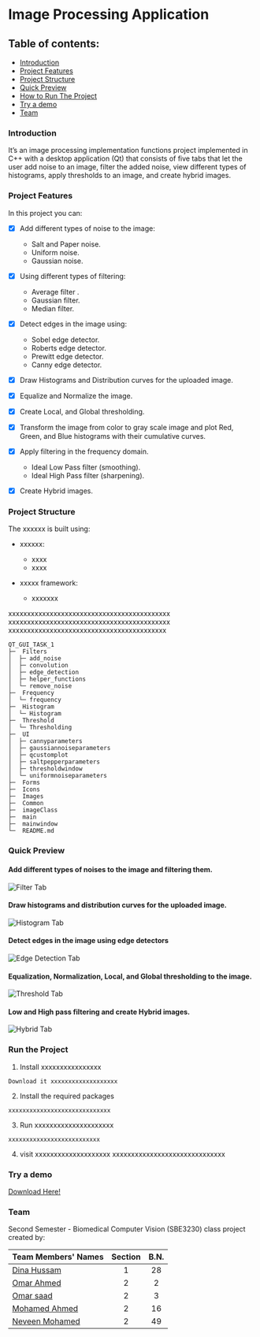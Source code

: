 # Image Processing Application

## Table of contents:
- [Introduction](#introduction)
- [Project Features](#project-features)
- [Project Structure](#project-structure)
- [Quick Preview](#quick-preview)
- [How to Run The Project](#run-the-project)
- [Try a demo](#Try-a-demo)
- [Team]()


### Introduction
It’s an image processing implementation functions project implemented in C++ with a desktop application (Qt) that consists of five tabs that let the user add noise to an image, filter the added noise, view different types of histograms, apply thresholds to an image, and create hybrid images. 

### Project Features
In this project you can:
- [x] Add different types of noise to the image:
  - Salt and Paper noise.
  - Uniform noise.
  - Gaussian noise.
- [x] Using different types of filtering:
  - Average filter .
  - Gaussian filter.
  - Median filter.
- [x] Detect edges in the image using:
  - Sobel edge detector.
  - Roberts edge detector.
  - Prewitt edge detector.
  - Canny edge detector.
- [x] Draw Histograms and Distribution curves for the uploaded image.
- [x] Equalize and Normalize the image.
- [x] Create Local, and Global thresholding.
- [x] Transform the image from color to gray scale image and plot Red, Green, and Blue histograms with their cumulative curves.
- [x] Apply filtering in the frequency domain.
  - Ideal Low Pass filter (smoothing).
  - Ideal High Pass filter (sharpening).
- [x] Create Hybrid images.


### Project Structure
The xxxxxx is built using:
- xxxxxx:
  - xxxx
  - xxxx

- xxxxx framework:
  - xxxxxxx

xxxxxxxxxxxxxxxxxxxxxxxxxxxxxxxxxxxxxxxxxxx
xxxxxxxxxxxxxxxxxxxxxxxxxxxxxxxxxxxxxxxxxxx
xxxxxxxxxxxxxxxxxxxxxxxxxxxxxxxxxxxxxxxxxx

```
QT_GUI_TASK_1
├─  Filters
│  ├─ add_noise 
│  ├─ convolution
│  ├─ edge_detection
│  ├─ helper_functions
│  └─ remove_noise
├─  Frequency
│  └─ frequency
├─  Histogram
│  └─ Histogram
├─  Threshold
│  └─ Thresholding
├─  UI
│  ├─ cannyparameters 
│  ├─ gaussiannoiseparameters
│  ├─ qcustomplot
│  ├─ saltpepperparameters
│  ├─ thresholdwindow
│  └─ uniformnoiseparameters
├─  Forms
├─  Icons
├─  Images
├─  Common
├─  imageClass
├─  main
├─  mainwindow
└─  README.md
```

### Quick Preview

#### Add different types of noises to the image and filtering them.
![Filter Tab](https://user-images.githubusercontent.com/94166833/225074632-50d99267-58bf-45fc-90b8-8254eea2662c.gif)
#### Draw histograms and distribution curves for the uploaded image.
![Histogram Tab](https://user-images.githubusercontent.com/94166833/225074554-13bf3c58-7d5b-4383-8b95-8a414e9de45f.gif)
#### Detect edges in the image using edge detectors
![Edge Detection Tab](https://user-images.githubusercontent.com/94166833/225074768-da7e9fca-e547-4fdb-a8eb-823957d46aaf.gif)
#### Equalization, Normalization, Local, and Global thresholding to the image.
![Threshold Tab](https://user-images.githubusercontent.com/94166833/225074321-fd67c472-35f5-4a32-bcfb-5444f40d6fe2.gif)
#### Low and High pass filtering and create Hybrid images.
![Hybrid Tab](https://user-images.githubusercontent.com/94166833/225074411-a0d8a5cd-3f5b-4b2c-b8b3-4e44015ed536.gif)


### Run the Project 
1. Install xxxxxxxxxxxxxxxx
``` 
Download it xxxxxxxxxxxxxxxxxxx
```
2. Install the required packages
```
xxxxxxxxxxxxxxxxxxxxxxxxxxxxx
```
3. Run xxxxxxxxxxxxxxxxxxxxx
```shell
xxxxxxxxxxxxxxxxxxxxxxxxxx
```

4. visit xxxxxxxxxxxxxxxxxxxx
xxxxxxxxxxxxxxxxxxxxxxxxxxxxxx


### Try a demo

[Download Here!](https://www.mediafire.com/file/0how1ixgl0vnkgk/CVisioneer+Setup.exe/file)

### Team

Second Semester - Biomedical Computer Vision (SBE3230) class project created by:

| Team Members' Names                                  | Section | B.N. |
|------------------------------------------------------|:-------:|:----:|
| [Dina Hussam](https://github.com/Dinahussam)         |    1    |  28  |
| [Omar Ahmed ](https://github.com/omaranwar21)        |    2    |  2   |
| [Omar saad ](https://github.com/Omar-Saad-ELGharbawy)|    2    |  3   |
| [Mohamed Ahmed](https://github.com/MohamedAIsmail)   |    2    |  16  |
| [Neveen Mohamed](https://github.com/NeveenMohamed)   |    2    |  49  |
